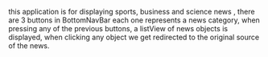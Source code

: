 this application is for displaying sports, business and science news , there are 3 buttons in BottomNavBar each one represents a news category, when pressing any of the previous buttons, a listView of news objects is displayed, when clicking any object we get redirected to the original source of the news.

